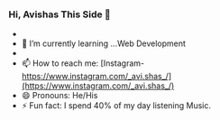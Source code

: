 ### Hi, Avishas This Side 👋

- 
- 🌱 I’m currently learning ...Web Development 
- 
- 📫 How to reach me: [Instagram- https://www.instagram.com/_avi.shas_/](https://www.instagram.com/_avi.shas_/)
- 😄 Pronouns: He/His
- ⚡ Fun fact: I spend 40% of my day listening Music.

